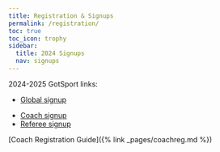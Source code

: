 ```yaml
---
title: Registration & Signups
permalink: /registration/
toc: true
toc_icon: trophy
sidebar:
  title: 2024 Signups
  nav: signups
---
```


2024-2025 GotSport links:

- [Global signup](https://system.gotsport.com/programs/21355R050)
<!-- - [Player signup](https://system.gotsport.com/programs/21355R050?reg_role=player) -->
- [Coach signup](https://system.gotsport.com/programs/21355R050?reg_role=coach)
- [Referee signup](https://system.gotsport.com/programs/21355R050?reg_role=referee)

[Coach Registration Guide]({% link _pages/coachreg.md %})
